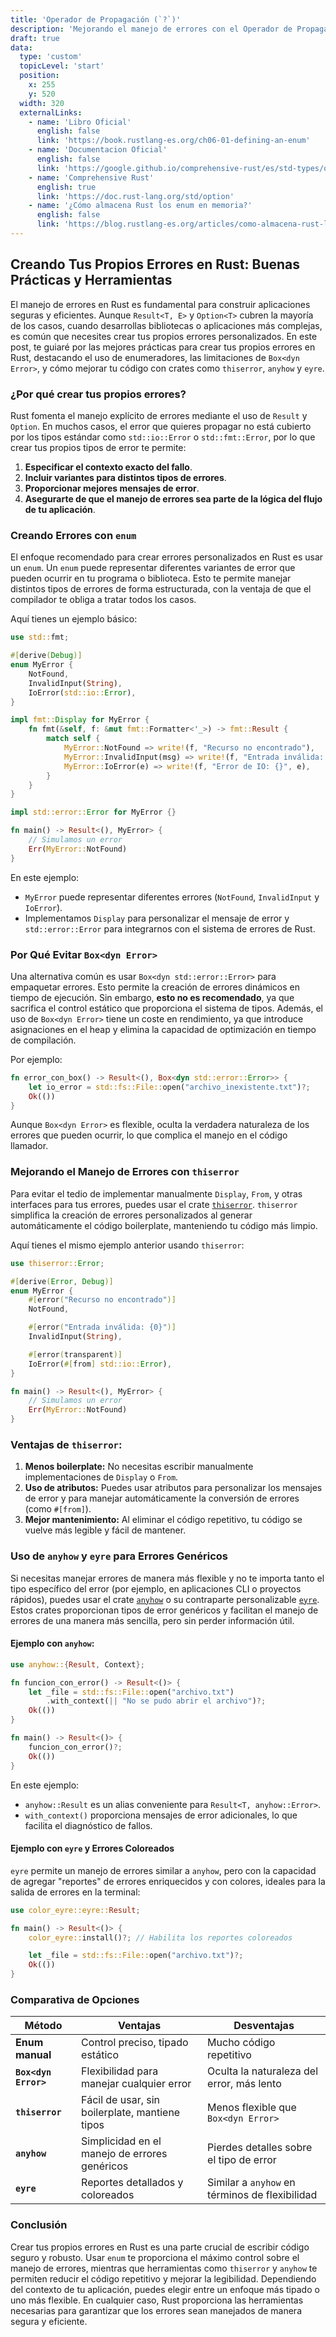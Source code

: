 ```yaml
---
title: 'Operador de Propagación (`?`)'
description: 'Mejorando el manejo de errores con el Operador de Propagación (`?`)'
draft: true
data:
  type: 'custom'
  topicLevel: 'start'
  position:
    x: 255
    y: 520
  width: 320
  externalLinks:
    - name: 'Libro Oficial'
      english: false
      link: 'https://book.rustlang-es.org/ch06-01-defining-an-enum'
    - name: 'Documentacion Oficial'
      english: false
      link: 'https://google.github.io/comprehensive-rust/es/std-types/option.html'
    - name: 'Comprehensive Rust'
      english: true
      link: 'https://doc.rust-lang.org/std/option'
    - name: '¿Cómo almacena Rust los enum en memoria?'
      english: false
      link: 'https://blog.rustlang-es.org/articles/como-almacena-rust-los-enum-en-memoria'
---
```

## Creando Tus Propios Errores en Rust: Buenas Prácticas y Herramientas

El manejo de errores en Rust es fundamental para construir aplicaciones seguras y eficientes. Aunque `Result<T, E>` y `Option<T>` cubren la mayoría de los casos, cuando desarrollas bibliotecas o aplicaciones más complejas, es común que necesites crear tus propios errores personalizados. En este post, te guiaré por las mejores prácticas para crear tus propios errores en Rust, destacando el uso de enumeradores, las limitaciones de `Box<dyn Error>`, y cómo mejorar tu código con crates como `thiserror`, `anyhow` y `eyre`.

### ¿Por qué crear tus propios errores?

Rust fomenta el manejo explícito de errores mediante el uso de `Result` y `Option`. En muchos casos, el error que quieres propagar no está cubierto por los tipos estándar como `std::io::Error` o `std::fmt::Error`, por lo que crear tus propios tipos de error te permite:

1. **Especificar el contexto exacto del fallo**.
2. **Incluir variantes para distintos tipos de errores**.
3. **Proporcionar mejores mensajes de error**.
4. **Asegurarte de que el manejo de errores sea parte de la lógica del flujo de tu aplicación**.

### Creando Errores con `enum`

El enfoque recomendado para crear errores personalizados en Rust es usar un `enum`. Un `enum` puede representar diferentes variantes de error que pueden ocurrir en tu programa o biblioteca. Esto te permite manejar distintos tipos de errores de forma estructurada, con la ventaja de que el compilador te obliga a tratar todos los casos.

Aquí tienes un ejemplo básico:

```rust
use std::fmt;

#[derive(Debug)]
enum MyError {
    NotFound,
    InvalidInput(String),
    IoError(std::io::Error),
}

impl fmt::Display for MyError {
    fn fmt(&self, f: &mut fmt::Formatter<'_>) -> fmt::Result {
        match self {
            MyError::NotFound => write!(f, "Recurso no encontrado"),
            MyError::InvalidInput(msg) => write!(f, "Entrada inválida: {}", msg),
            MyError::IoError(e) => write!(f, "Error de IO: {}", e),
        }
    }
}

impl std::error::Error for MyError {}

fn main() -> Result<(), MyError> {
    // Simulamos un error
    Err(MyError::NotFound)
}
```

En este ejemplo:

- `MyError` puede representar diferentes errores (`NotFound`, `InvalidInput` y `IoError`).
- Implementamos `Display` para personalizar el mensaje de error y `std::error::Error` para integrarnos con el sistema de errores de Rust.

### Por Qué Evitar `Box<dyn Error>`

Una alternativa común es usar `Box<dyn std::error::Error>` para empaquetar errores. Esto permite la creación de errores dinámicos en tiempo de ejecución. Sin embargo, **esto no es recomendado**, ya que sacrifica el control estático que proporciona el sistema de tipos. Además, el uso de `Box<dyn Error>` tiene un coste en rendimiento, ya que introduce asignaciones en el heap y elimina la capacidad de optimización en tiempo de compilación.

Por ejemplo:

```rust
fn error_con_box() -> Result<(), Box<dyn std::error::Error>> {
    let io_error = std::fs::File::open("archivo_inexistente.txt")?;
    Ok(())
}
```

Aunque `Box<dyn Error>` es flexible, oculta la verdadera naturaleza de los errores que pueden ocurrir, lo que complica el manejo en el código llamador.

### Mejorando el Manejo de Errores con `thiserror`

Para evitar el tedio de implementar manualmente `Display`, `From`, y otras interfaces para tus errores, puedes usar el crate [`thiserror`](https://docs.rs/thiserror/latest/thiserror/). `thiserror` simplifica la creación de errores personalizados al generar automáticamente el código boilerplate, manteniendo tu código más limpio.

Aquí tienes el mismo ejemplo anterior usando `thiserror`:

```rust
use thiserror::Error;

#[derive(Error, Debug)]
enum MyError {
    #[error("Recurso no encontrado")]
    NotFound,

    #[error("Entrada inválida: {0}")]
    InvalidInput(String),

    #[error(transparent)]
    IoError(#[from] std::io::Error),
}

fn main() -> Result<(), MyError> {
    // Simulamos un error
    Err(MyError::NotFound)
}
```

### Ventajas de `thiserror`:

1. **Menos boilerplate:** No necesitas escribir manualmente implementaciones de `Display` o `From`.
2. **Uso de atributos:** Puedes usar atributos para personalizar los mensajes de error y para manejar automáticamente la conversión de errores (como `#[from]`).
3. **Mejor mantenimiento:** Al eliminar el código repetitivo, tu código se vuelve más legible y fácil de mantener.

### Uso de `anyhow` y `eyre` para Errores Genéricos

Si necesitas manejar errores de manera más flexible y no te importa tanto el tipo específico del error (por ejemplo, en aplicaciones CLI o proyectos rápidos), puedes usar el crate [`anyhow`](https://docs.rs/anyhow/latest/anyhow/) o su contraparte personalizable [`eyre`](https://docs.rs/color-eyre/latest/color-eyre/). Estos crates proporcionan tipos de error genéricos y facilitan el manejo de errores de una manera más sencilla, pero sin perder información útil.

#### Ejemplo con `anyhow`:

```rust
use anyhow::{Result, Context};

fn funcion_con_error() -> Result<()> {
    let _file = std::fs::File::open("archivo.txt")
        .with_context(|| "No se pudo abrir el archivo")?;
    Ok(())
}

fn main() -> Result<()> {
    funcion_con_error()?;
    Ok(())
}
```

En este ejemplo:

- `anyhow::Result` es un alias conveniente para `Result<T, anyhow::Error>`.
- `with_context()` proporciona mensajes de error adicionales, lo que facilita el diagnóstico de fallos.

#### Ejemplo con `eyre` y Errores Coloreados

`eyre` permite un manejo de errores similar a `anyhow`, pero con la capacidad de agregar "reportes" de errores enriquecidos y con colores, ideales para la salida de errores en la terminal:

```rust
use color_eyre::eyre::Result;

fn main() -> Result<()> {
    color_eyre::install()?; // Habilita los reportes coloreados

    let _file = std::fs::File::open("archivo.txt")?;
    Ok(())
}
```

### Comparativa de Opciones

| **Método**                 | **Ventajas**                                   | **Desventajas**                            |
|----------------------------|------------------------------------------------|--------------------------------------------|
| **Enum manual**            | Control preciso, tipado estático               | Mucho código repetitivo                    |
| **`Box<dyn Error>`**       | Flexibilidad para manejar cualquier error      | Oculta la naturaleza del error, más lento  |
| **`thiserror`**            | Fácil de usar, sin boilerplate, mantiene tipos | Menos flexible que `Box<dyn Error>`        |
| **`anyhow`**               | Simplicidad en el manejo de errores genéricos  | Pierdes detalles sobre el tipo de error    |
| **`eyre`**                 | Reportes detallados y coloreados               | Similar a `anyhow` en términos de flexibilidad |

### Conclusión

Crear tus propios errores en Rust es una parte crucial de escribir código seguro y robusto. Usar `enum` te proporciona el máximo control sobre el manejo de errores, mientras que herramientas como `thiserror` y `anyhow` te permiten reducir el código repetitivo y mejorar la legibilidad. Dependiendo del contexto de tu aplicación, puedes elegir entre un enfoque más tipado o uno más flexible. En cualquier caso, Rust proporciona las herramientas necesarias para garantizar que los errores sean manejados de manera segura y eficiente.

